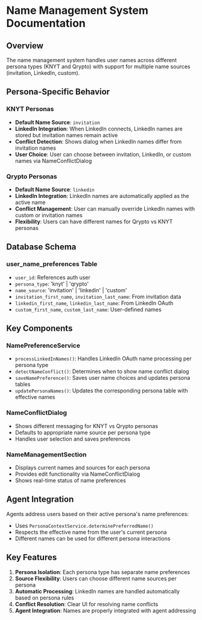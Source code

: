 # Name Management System Documentation

## Overview
The name management system handles user names across different persona types (KNYT and Qrypto) with support for multiple name sources (invitation, LinkedIn, custom).

## Persona-Specific Behavior

### KNYT Personas
- **Default Name Source**: `invitation` 
- **LinkedIn Integration**: When LinkedIn connects, LinkedIn names are stored but invitation names remain active
- **Conflict Detection**: Shows dialog when LinkedIn names differ from invitation names
- **User Choice**: User can choose between invitation, LinkedIn, or custom names via NameConflictDialog

### Qrypto Personas  
- **Default Name Source**: `linkedin`
- **LinkedIn Integration**: LinkedIn names are automatically applied as the active name
- **Conflict Management**: User can manually override LinkedIn names with custom or invitation names
- **Flexibility**: Users can have different names for Qrypto vs KNYT personas

## Database Schema

### user_name_preferences Table
- `user_id`: References auth user
- `persona_type`: 'knyt' | 'qrypto' 
- `name_source`: 'invitation' | 'linkedin' | 'custom'
- `invitation_first_name`, `invitation_last_name`: From invitation data
- `linkedin_first_name`, `linkedin_last_name`: From LinkedIn OAuth
- `custom_first_name`, `custom_last_name`: User-defined names

## Key Components

### NamePreferenceService
- `processLinkedInNames()`: Handles LinkedIn OAuth name processing per persona type
- `detectNameConflict()`: Determines when to show name conflict dialog
- `saveNamePreference()`: Saves user name choices and updates persona tables
- `updatePersonaNames()`: Updates the corresponding persona table with effective names

### NameConflictDialog
- Shows different messaging for KNYT vs Qrypto personas
- Defaults to appropriate name source per persona type
- Handles user selection and saves preferences

### NameManagementSection
- Displays current names and sources for each persona
- Provides edit functionality via NameConflictDialog
- Shows real-time status of name preferences

## Agent Integration
Agents address users based on their active persona's name preferences:
- Uses `PersonaContextService.determinePreferredName()`
- Respects the effective name from the user's current persona
- Different names can be used for different persona interactions

## Key Features
1. **Persona Isolation**: Each persona type has separate name preferences
2. **Source Flexibility**: Users can choose different name sources per persona
3. **Automatic Processing**: LinkedIn names are handled automatically based on persona rules
4. **Conflict Resolution**: Clear UI for resolving name conflicts
5. **Agent Integration**: Names are properly integrated with agent addressing